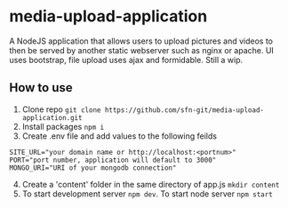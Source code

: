 # media-upload-application

A NodeJS application that allows users to upload pictures and videos to then be served by another static webserver such as nginx or apache. 
UI uses bootstrap, file upload uses ajax and formidable.
Still a wip. 

## How to use
1. Clone repo
`git clone https://github.com/sfn-git/media-upload-application.git`
2. Install packages
`npm i`
3. Create .env file and add values to the following feilds
```
SITE_URL="your domain name or http://localhost:<portnum>"
PORT="port number, application will default to 3000"
MONGO_URI="URI of your mongodb connection"
```
4. Create a 'content' folder in the same directory of app.js
`mkdir content`
5. To start development server `npm dev`. To start node server `npm start`
